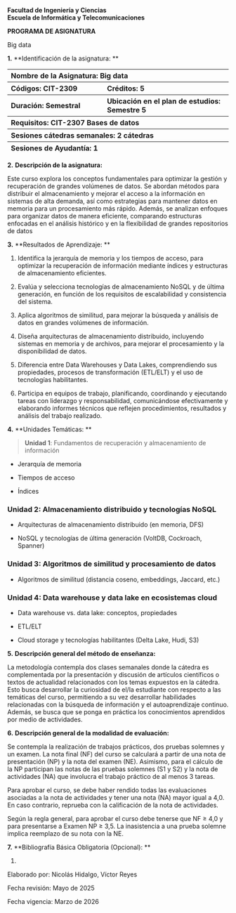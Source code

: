 **Facultad de Ingeniería y Ciencias  
Escuela de Informática y Telecomunicaciones**

**PROGRAMA DE ASIGNATURA**

Big data

**1.** **Identificación de la asignatura:  **

<table>
<colgroup>
<col style="width: 43%" />
<col style="width: 56%" />
</colgroup>
<thead>
<tr>
<th colspan="2" style="text-align: left;">Nombre de la Asignatura: Big
data</th>
</tr>
<tr>
<th style="text-align: left;">Códigos: CIT-2309</th>
<th style="text-align: left;">Créditos: 5</th>
</tr>
<tr>
<th style="text-align: left;">Duración: Semestral</th>
<th style="text-align: left;">Ubicación en el plan de estudios: Semestre
5</th>
</tr>
<tr>
<th colspan="2" style="text-align: left;">Requisitos: CIT-2307 Bases de
datos</th>
</tr>
<tr>
<th colspan="2" style="text-align: left;">Sesiones cátedras semanales: 2
cátedras</th>
</tr>
<tr>
<th colspan="2" style="text-align: left;">Sesiones de Ayudantía: 1</th>
</tr>
</thead>
<tbody>
</tbody>
</table>

**2.** **Descripción de la asignatura:**

Este curso explora los conceptos fundamentales para optimizar la gestión
y recuperación de grandes volúmenes de datos. Se abordan métodos para
distribuir el almacenamiento y mejorar el acceso a la información en
sistemas de alta demanda, así como estrategias para mantener datos en
memoria para un procesamiento más rápido. Además, se analizan enfoques
para organizar datos de manera eficiente, comparando estructuras
enfocadas en el análisis histórico y en la flexibilidad de grandes
repositorios de datos

**3.** **Resultados de Aprendizaje:  **

1.  Identifica la jerarquía de memoria y los tiempos de acceso, para
    optimizar la recuperación de información mediante índices y
    estructuras de almacenamiento eficientes.

2.  Evalúa y selecciona tecnologías de almacenamiento NoSQL y de última
    generación, en función de los requisitos de escalabilidad y
    consistencia del sistema.

3.  Aplica algoritmos de similitud, para mejorar la búsqueda y análisis
    de datos en grandes volúmenes de información.

4.  Diseña arquitecturas de almacenamiento distribuido, incluyendo
    sistemas en memoria y de archivos, para mejorar el procesamiento y
    la disponibilidad de datos.

5.  Diferencia entre Data Warehouses y Data Lakes, comprendiendo sus
    propiedades, procesos de transformación (ETL/ELT) y el uso de
    tecnologías habilitantes.

6.  Participa en equipos de trabajo, planificando, coordinando y
    ejecutando tareas con liderazgo y responsabilidad, comunicándose
    efectivamente y elaborando informes técnicos que reflejen
    procedimientos, resultados y análisis del trabajo realizado.

**4.** **Unidades Temáticas:  **

> **Unidad 1**: Fundamentos de recuperación y almacenamiento de
> información

- Jerarquía de memoria

- Tiempos de acceso

- Índices

### Unidad 2: Almacenamiento distribuido y tecnologías NoSQL

- Arquitecturas de almacenamiento distribuido (en memoria, DFS)

- NoSQL y tecnologías de última generación (VoltDB, Cockroach, Spanner)

### Unidad 3: Algoritmos de similitud y procesamiento de datos

- Algoritmos de similitud (distancia coseno, embeddings, Jaccard, etc.)

### Unidad 4: Data warehouse y data lake en ecosistemas cloud

- Data warehouse vs. data lake: conceptos, propiedades

- ETL/ELT

- Cloud storage y tecnologías habilitantes (Delta Lake, Hudi, S3)

**5.** **Descripción general del método de enseñanza:**

La metodología contempla dos clases semanales donde la cátedra es
complementada por la presentación y discusión de artículos científicos o
textos de actualidad relacionados con los temas expuestos en la cátedra.
Esto busca desarrollar la curiosidad de el/la estudiante con respecto a
las temáticas del curso, permitiendo a su vez desarrollar habilidades
relacionadas con la búsqueda de información y el autoaprendizaje
continuo. Además, se busca que se ponga en práctica los conocimientos
aprendidos por medio de actividades.

**6.** **Descripción general de la modalidad de evaluación:**

Se contempla la realización de trabajos prácticos, dos pruebas solemnes
y un examen. La nota final (NF) del curso se calculará a partir de una
nota de presentación (NP) y la nota del examen (NE). Asimismo, para el
cálculo de la NP participan las notas de las pruebas solemnes (S1 y S2)
y la nota de actividades (NA) que involucra el trabajo práctico de al
menos 3 tareas.

Para aprobar el curso, se debe haber rendido todas las evaluaciones
asociadas a la nota de actividades y tener una nota (NA) mayor igual a
4,0. En caso contrario, reprueba con la calificación de la nota de
actividades.

Según la regla general, para aprobar el curso debe tenerse que NF ≥ 4,0
y para presentarse a Examen NP ≥ 3,5. La inasistencia a una prueba
solemne implica reemplazo de su nota con la NE.

**7.** **Bibliografía Básica Obligatoria (Opcional):  **

1.  

Elaborado por: Nicolás Hidalgo, Víctor Reyes

Fecha revisión: Mayo de 2025

Fecha vigencia: Marzo de 2026
